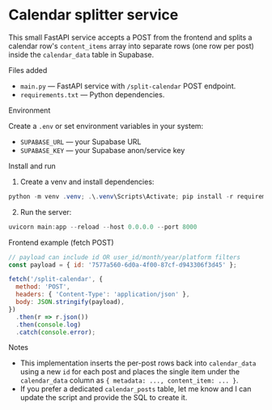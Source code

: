 # Calendar splitter service

This small FastAPI service accepts a POST from the frontend and splits a calendar row's `content_items` array into separate rows (one row per post) inside the `calendar_data` table in Supabase.

Files added
- `main.py` — FastAPI service with `/split-calendar` POST endpoint.
- `requirements.txt` — Python dependencies.

Environment

Create a `.env` or set environment variables in your system:

- `SUPABASE_URL` — your Supabase URL
- `SUPABASE_KEY` — your Supabase anon/service key

Install and run

1. Create a venv and install dependencies:

```powershell
python -m venv .venv; .\.venv\Scripts\Activate; pip install -r requirements.txt
```

2. Run the server:

```powershell
uvicorn main:app --reload --host 0.0.0.0 --port 8000
```

Frontend example (fetch POST)

```js
// payload can include id OR user_id/month/year/platform filters
const payload = { id: '7577a560-6d0a-4f00-87cf-d943306f3d45' };

fetch('/split-calendar', {
  method: 'POST',
  headers: { 'Content-Type': 'application/json' },
  body: JSON.stringify(payload),
})
  .then(r => r.json())
  .then(console.log)
  .catch(console.error);
```

Notes

- This implementation inserts the per-post rows back into `calendar_data` using a new `id` for each post and places the single item under the `calendar_data` column as `{ metadata: ..., content_item: ... }`.
- If you prefer a dedicated `calendar_posts` table, let me know and I can update the script and provide the SQL to create it.
